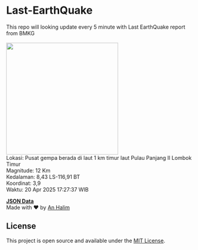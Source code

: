 # Last-EarthQuake
This repo will looking update every 5 minute with Last EarthQuake report from BMKG
<br>
<br>
<img src="undefined" width="300"/>
<br>
Lokasi: Pusat gempa berada di laut 1 km timur laut Pulau Panjang  II Lombok Timur <br>
Magnitude: 12 Km <br>
Kedalaman: 8,43 LS-116,91 BT <br>
Koordinat: 3,9 <br>
Waktu: 20 Apr 2025 17:27:37 WIB <br>

<a href="./data/data.json">**JSON Data**</a>
<br>
Made with ❤️ by <a href="https://github.com/an-halim">An Halim</a>
## License

This project is open source and available under the [MIT License](LICENSE).
